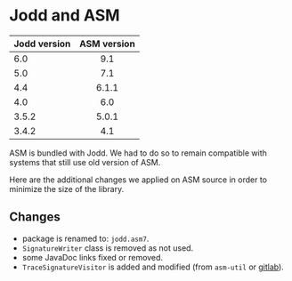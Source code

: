 Jodd and ASM
============

| Jodd version  | ASM version   |
| ------------- |:-------------:|
| 6.0           | 9.1           |
| 5.0           | 7.1           |
| 4.4           | 6.1.1         |
| 4.0           | 6.0           |
| 3.5.2         | 5.0.1         |
| 3.4.2         | 4.1           |


ASM is bundled with Jodd. We had to do so to remain compatible with systems that still use old version of ASM.

Here are the additional changes we applied on ASM source
in order to minimize the size of the library.

Changes
-------

+ package is renamed to: `jodd.asm7`.
+ `SignatureWriter` class is removed as not used.
+ some JavaDoc links fixed or removed.
+ `TraceSignatureVisitor` is added and modified (from `asm-util` or [gitlab](https://gitlab.ow2.org/asm/asm/-/blob/master/asm-util/src/main/java/org/objectweb/asm/util/TraceSignatureVisitor.java)). 
